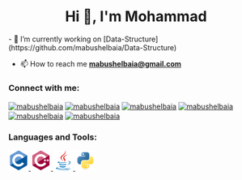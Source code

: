 <h1 align="center">Hi 👋, I'm Mohammad</h1>
- 🔭 I’m currently working on [Data-Structure](https://github.com/mabushelbaia/Data-Structure)

- 📫 How to reach me **mabushelbaia@gmail.com**

<h3 align="left">Connect with me:</h3>
<p align="left">
<a href="https://twitter.com/mabushelbaia" target="blank"><img align="center" src="https://raw.githubusercontent.com/rahuldkjain/github-profile-readme-generator/master/src/images/icons/Social/twitter.svg" alt="mabushelbaia" height="30" width="40" /></a>
<a href="https://linkedin.com/in/mabushelbaia" target="blank"><img align="center" src="https://raw.githubusercontent.com/rahuldkjain/github-profile-readme-generator/master/src/images/icons/Social/linked-in-alt.svg" alt="mabushelbaia" height="30" width="40" /></a>
<a href="https://fb.com/mabushelbaia" target="blank"><img align="center" src="https://raw.githubusercontent.com/rahuldkjain/github-profile-readme-generator/master/src/images/icons/Social/facebook.svg" alt="mabushelbaia" height="30" width="40" /></a>
<a href="https://instagram.com/mabushelbaia" target="blank"><img align="center" src="https://raw.githubusercontent.com/rahuldkjain/github-profile-readme-generator/master/src/images/icons/Social/instagram.svg" alt="mabushelbaia" height="30" width="40" /></a>
<a href="https://www.hackerrank.com/mabushelbaia" target="blank"><img align="center" src="https://raw.githubusercontent.com/rahuldkjain/github-profile-readme-generator/master/src/images/icons/Social/hackerrank.svg" alt="mabushelbaia" height="30" width="40" /></a>
<a href="https://www.leetcode.com/mabushelbaia" target="blank"><img align="center" src="https://raw.githubusercontent.com/rahuldkjain/github-profile-readme-generator/master/src/images/icons/Social/leet-code.svg" alt="mabushelbaia" height="30" width="40" /></a>
</p>

<h3 align="left">Languages and Tools:</h3>
<p align="left"> <a href="https://www.cprogramming.com/" target="_blank" rel="noreferrer"> <img src="https://raw.githubusercontent.com/devicons/devicon/master/icons/c/c-original.svg" alt="c" width="40" height="40"/> </a> <a href="https://www.w3schools.com/cpp/" target="_blank" rel="noreferrer"> <img src="https://raw.githubusercontent.com/devicons/devicon/master/icons/cplusplus/cplusplus-original.svg" alt="cplusplus" width="40" height="40"/> </a> <a href="https://www.java.com" target="_blank" rel="noreferrer"> <img src="https://raw.githubusercontent.com/devicons/devicon/master/icons/java/java-original.svg" alt="java" width="40" height="40"/> </a> <a href="https://www.python.org" target="_blank" rel="noreferrer"> <img src="https://raw.githubusercontent.com/devicons/devicon/master/icons/python/python-original.svg" alt="python" width="40" height="40"/> </a> </p>
